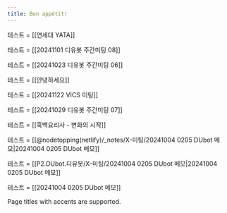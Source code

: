 ```yaml
---
title: Bon appétit!
---
```

테스트 = [[연세대 YATA]]

테스트 = [[20241101 디유봇 주간미팅 08]]

테스트 = [[20241023 디유봇 주간미팅 06]]

테스트 = [[안녕하세요]]

테스트 = [[20241122 VICS 미팅]]

테스트 = [[20241029 디유봇 주간미팅 07]]

테스트 = [[흑백요리사 - 변화의 시작]]

테스트 = [[@nodetopping(netlify)/_notes/X-미팅/20241004 0205 DUbot 메모|20241004 0205 DUbot 메모]]

테스트 = [[P2.DUbot.디유봇/X-미팅/20241004 0205 DUbot 메모|20241004 0205 DUbot 메모]]

테스트 = [[20241004 0205 DUbot 메모]]


Page titles with accents are supported.
